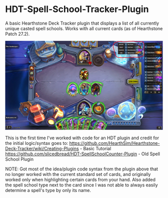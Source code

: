 # HDT-Spell-School-Tracker-Plugin

A basic Hearthstone Deck Tracker plugin that displays a list of all currently unique casted spell schools. Works with all current cards (as of Hearthstone Patch 27.2).

![ScreenShot](HDTPlugin/Example.png)

This is the first time I've worked with code for an HDT plugin and credit for the initial logic/syntax goes to:
https://github.com/HearthSim/Hearthstone-Deck-Tracker/wiki/Creating-Plugins - Basic Tutorial <br />
https://github.com/slicedbread/HDT-SpellSchoolCounter-Plugin - Old Spell School Plugin <br /> 

NOTE: Got most of the idea/plugin code syntax from the plugin above that no longer worked with the current standard set of cards, and originally worked only when highlighting certain cards from your hand. Also added the spell school type next to the card since I was not able to always easily determine a spell's type by only its name.
